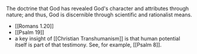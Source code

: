 The doctrine that God has revealed God's character and attributes through nature; and thus, God is discernible through scientific and rationalist means.

- [[Romans 1.20]]
- [[Psalm 19]]
- a key insight of [[Christian Transhumanism]] is that human potential itself is part of that testimony. See, for example, [[Psalm 8]].